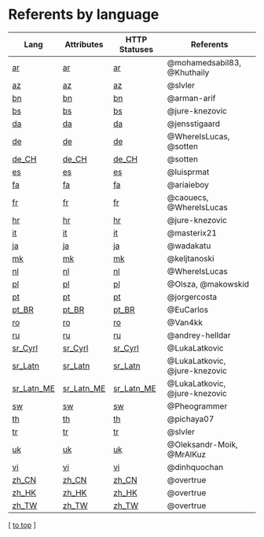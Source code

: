 # Referents by language

| Lang                                                                            | Attributes                                                                            | HTTP Statuses                                                                            | Referents                     |
|---------------------------------------------------------------------------------|---------------------------------------------------------------------------------------|------------------------------------------------------------------------------------------|-------------------------------|
| [ar](https://github.com/Laravel-Lang/lang/tree/main/locales/af)                 | [ar](https://github.com/Laravel-Lang/attributes/tree/main/locales/af)                 | [ar](https://github.com/Laravel-Lang/http-statuses/tree/main/locales/af)                 | @mohamedsabil83, @Khuthaily   |
| [az](https://github.com/Laravel-Lang/lang/tree/main/locales/az)                 | [az](https://github.com/Laravel-Lang/attributes/tree/main/locales/az)                 | [az](https://github.com/Laravel-Lang/http-statuses/tree/main/locales/az)                 | @slvler                       |
| [bn](https://github.com/Laravel-Lang/lang/tree/main/locales/bn)                 | [bn](https://github.com/Laravel-Lang/attributes/tree/main/locales/bn)                 | [bn](https://github.com/Laravel-Lang/http-statuses/tree/main/locales/bn)                 | @arman-arif                   |
| [bs](https://github.com/Laravel-Lang/lang/tree/main/locales/bs)                 | [bs](https://github.com/Laravel-Lang/attributes/tree/main/locales/bs)                 | [bs](https://github.com/Laravel-Lang/http-statuses/tree/main/locales/bs)                 | @jure-knezovic                |
| [da](https://github.com/Laravel-Lang/lang/tree/main/locales/da)                 | [da](https://github.com/Laravel-Lang/attributes/tree/main/locales/da)                 | [da](https://github.com/Laravel-Lang/http-statuses/tree/main/locales/da)                 | @jensstigaard                 |
| [de](https://github.com/Laravel-Lang/lang/tree/main/locales/de)                 | [de](https://github.com/Laravel-Lang/attributes/tree/main/locales/de)                 | [de](https://github.com/Laravel-Lang/http-statuses/tree/main/locales/de)                 | @WhereIsLucas, @sotten        |
| [de_CH](https://github.com/Laravel-Lang/lang/tree/main/locales/de_CH)           | [de_CH](https://github.com/Laravel-Lang/attributes/tree/main/locales/de_CH)           | [de_CH](https://github.com/Laravel-Lang/http-statuses/tree/main/locales/de_CH)           | @sotten                       |
| [es](https://github.com/Laravel-Lang/lang/tree/main/locales/es)                 | [es](https://github.com/Laravel-Lang/attributes/tree/main/locales/es)                 | [es](https://github.com/Laravel-Lang/http-statuses/tree/main/locales/es)                 | @luisprmat                    |
| [fa](https://github.com/Laravel-Lang/lang/tree/main/locales/fa)                 | [fa](https://github.com/Laravel-Lang/attributes/tree/main/locales/fa)                 | [fa](https://github.com/Laravel-Lang/http-statuses/tree/main/locales/fa)                 | @ariaieboy                    |
| [fr](https://github.com/Laravel-Lang/lang/tree/main/locales/fr)                 | [fr](https://github.com/Laravel-Lang/attributes/tree/main/locales/fr)                 | [fr](https://github.com/Laravel-Lang/http-statuses/tree/main/locales/fr)                 | @caouecs, @WhereIsLucas       |
| [hr](https://github.com/Laravel-Lang/lang/tree/main/locales/hr)                 | [hr](https://github.com/Laravel-Lang/attributes/tree/main/locales/hr)                 | [hr](https://github.com/Laravel-Lang/http-statuses/tree/main/locales/hr)                 | @jure-knezovic                |
| [it](https://github.com/Laravel-Lang/lang/tree/main/locales/it)                 | [it](https://github.com/Laravel-Lang/attributes/tree/main/locales/it)                 | [it](https://github.com/Laravel-Lang/http-statuses/tree/main/locales/it)                 | @masterix21                   |
| [ja](https://github.com/Laravel-Lang/lang/tree/main/locales/ja)                 | [ja](https://github.com/Laravel-Lang/attributes/tree/main/locales/ja)                 | [ja](https://github.com/Laravel-Lang/http-statuses/tree/main/locales/ja)                 | @wadakatu                     |
| [mk](https://github.com/Laravel-Lang/lang/tree/main/locales/mk)                 | [mk](https://github.com/Laravel-Lang/attributes/tree/main/locales/mk)                 | [mk](https://github.com/Laravel-Lang/http-statuses/tree/main/locales/mk)                 | @keljtanoski                  |
| [nl](https://github.com/Laravel-Lang/lang/tree/main/locales/nl)                 | [nl](https://github.com/Laravel-Lang/attributes/tree/main/locales/nl)                 | [nl](https://github.com/Laravel-Lang/http-statuses/tree/main/locales/nl)                 | @WhereIsLucas                 |
| [pl](https://github.com/Laravel-Lang/lang/tree/main/locales/pl)                 | [pl](https://github.com/Laravel-Lang/attributes/tree/main/locales/pl)                 | [pl](https://github.com/Laravel-Lang/http-statuses/tree/main/locales/pl)                 | @Olsza, @makowskid            |
| [pt](https://github.com/Laravel-Lang/lang/tree/main/locales/pt)                 | [pt](https://github.com/Laravel-Lang/attributes/tree/main/locales/pt)                 | [pt](https://github.com/Laravel-Lang/http-statuses/tree/main/locales/pt)                 | @jorgercosta                  |
| [pt_BR](https://github.com/Laravel-Lang/lang/tree/main/locales/pt_BR)           | [pt_BR](https://github.com/Laravel-Lang/attributes/tree/main/locales/pt_BR)           | [pt_BR](https://github.com/Laravel-Lang/http-statuses/tree/main/locales/pt_BR)           | @EuCarlos                     |
| [ro](https://github.com/Laravel-Lang/lang/tree/main/locales/ro)                 | [ro](https://github.com/Laravel-Lang/attributes/tree/main/locales/ro)                 | [ro](https://github.com/Laravel-Lang/http-statuses/tree/main/locales/ro)                 | @Van4kk                       |
| [ru](https://github.com/Laravel-Lang/lang/tree/main/locales/ru)                 | [ru](https://github.com/Laravel-Lang/attributes/tree/main/locales/ru)                 | [ru](https://github.com/Laravel-Lang/http-statuses/tree/main/locales/ru)                 | @andrey-helldar               |
| [sr_Cyrl](https://github.com/Laravel-Lang/lang/tree/main/locales/sr_Cyrl)       | [sr_Cyrl](https://github.com/Laravel-Lang/attributes/tree/main/locales/sr_Cyrl)       | [sr_Cyrl](https://github.com/Laravel-Lang/http-statuses/tree/main/locales/sr_Cyrl)       | @LukaLatkovic                 |
| [sr_Latn](https://github.com/Laravel-Lang/lang/tree/main/locales/sr_Latn)       | [sr_Latn](https://github.com/Laravel-Lang/attributes/tree/main/locales/sr_Latn)       | [sr_Latn](https://github.com/Laravel-Lang/http-statuses/tree/main/locales/sr_Latn)       | @LukaLatkovic, @jure-knezovic |
| [sr_Latn_ME](https://github.com/Laravel-Lang/lang/tree/main/locales/sr_Latn_ME) | [sr_Latn_ME](https://github.com/Laravel-Lang/attributes/tree/main/locales/sr_Latn_ME) | [sr_Latn_ME](https://github.com/Laravel-Lang/http-statuses/tree/main/locales/sr_Latn_ME) | @LukaLatkovic, @jure-knezovic |
| [sw](https://github.com/Laravel-Lang/lang/tree/main/locales/sw)                 | [sw](https://github.com/Laravel-Lang/attributes/tree/main/locales/sw)                 | [sw](https://github.com/Laravel-Lang/http-statuses/tree/main/locales/sw)                 | @Pheogrammer                  |
| [th](https://github.com/Laravel-Lang/lang/tree/main/locales/th)                 | [th](https://github.com/Laravel-Lang/attributes/tree/main/locales/th)                 | [th](https://github.com/Laravel-Lang/http-statuses/tree/main/locales/th)                 | @pichaya07                    |
| [tr](https://github.com/Laravel-Lang/lang/tree/main/locales/tr)                 | [tr](https://github.com/Laravel-Lang/attributes/tree/main/locales/tr)                 | [tr](https://github.com/Laravel-Lang/http-statuses/tree/main/locales/tr)                 | @slvler                       |
| [uk](https://github.com/Laravel-Lang/lang/tree/main/locales/uk)                 | [uk](https://github.com/Laravel-Lang/attributes/tree/main/locales/uk)                 | [uk](https://github.com/Laravel-Lang/http-statuses/tree/main/locales/uk)                 | @Oleksandr-Moik, @MrAlKuz     |
| [vi](https://github.com/Laravel-Lang/lang/tree/main/locales/vi)                 | [vi](https://github.com/Laravel-Lang/attributes/tree/main/locales/vi)                 | [vi](https://github.com/Laravel-Lang/http-statuses/tree/main/locales/vi)                 | @dinhquochan                  |
| [zh_CN](https://github.com/Laravel-Lang/lang/tree/main/locales/zh_CN)           | [zh_CN](https://github.com/Laravel-Lang/attributes/tree/main/locales/zh_CN)           | [zh_CN](https://github.com/Laravel-Lang/http-statuses/tree/main/locales/zh_CN)           | @overtrue                     |
| [zh_HK](https://github.com/Laravel-Lang/lang/tree/main/locales/zh_HK)           | [zh_HK](https://github.com/Laravel-Lang/attributes/tree/main/locales/zh_HK)           | [zh_HK](https://github.com/Laravel-Lang/http-statuses/tree/main/locales/zh_HK)           | @overtrue                     |
| [zh_TW](https://github.com/Laravel-Lang/lang/tree/main/locales/zh_TW)           | [zh_TW](https://github.com/Laravel-Lang/attributes/tree/main/locales/zh_TW)           | [zh_TW](https://github.com/Laravel-Lang/http-statuses/tree/main/locales/zh_TW)           | @overtrue                     |

[ [to top](#) ]
